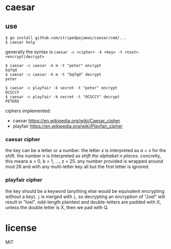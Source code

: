 # caesar

## use
```shell
$ go install github.com/stripedpajamas/caesar/cmd/...
$ caesar help
```

generally the syntax is `caesar -c <cipher> -k <key> -t <text> <encrypt|decrypt>`

```shell
$ caesar -c caesar -k m -t "peter" encrypt
bqfqd
$ caesar -c caesar -k m -t "bqfqd" decrypt
peter

$ caesar -c playfair -k secret -t "peter" encrypt
OCSCCY
$ caesar -c playfair -k secret -t "OCSCCY" decrypt
PETERX
```


ciphers implemented:
- caesar https://en.wikipedia.org/wiki/Caesar_cipher
- playfair https://en.wikipedia.org/wiki/Playfair_cipher

### caesar cipher
the key can be a letter or a number. the letter _x_ is interpreted as _a = x_ for the shift. the number _n_ is interpreted as _shift the alphabet n places_. concretly, this means a = 0, b = 1, ..., z = 25. any number provided is wrapped around mod 26 and with any multi-letter key all but the first letter is ignored.

### playfair cipher
the key should be a keyword (anything else would be equivalent encrypting without a key). `j` is merged with `i`, so decrypting an encryption of "Joel" will result in "Ioel". odd-length plaintext and double-letters are padded with X, unless the double letter is X, then we pad with Q.

# license
MIT
